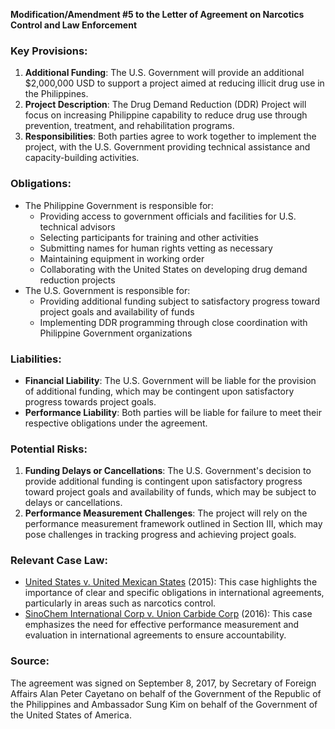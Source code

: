 **Modification/Amendment #5 to the Letter of Agreement on Narcotics Control and Law Enforcement**

### Key Provisions:

1. **Additional Funding**: The U.S. Government will provide an additional $2,000,000 USD to support a project aimed at reducing illicit drug use in the Philippines.
2. **Project Description**: The Drug Demand Reduction (DDR) Project will focus on increasing Philippine capability to reduce drug use through prevention, treatment, and rehabilitation programs.
3. **Responsibilities**: Both parties agree to work together to implement the project, with the U.S. Government providing technical assistance and capacity-building activities.

### Obligations:

*   The Philippine Government is responsible for:
    *   Providing access to government officials and facilities for U.S. technical advisors
    *   Selecting participants for training and other activities
    *   Submitting names for human rights vetting as necessary
    *   Maintaining equipment in working order
    *   Collaborating with the United States on developing drug demand reduction projects
*   The U.S. Government is responsible for:
    *   Providing additional funding subject to satisfactory progress toward project goals and availability of funds
    *   Implementing DDR programming through close coordination with Philippine Government organizations

### Liabilities:

*   **Financial Liability**: The U.S. Government will be liable for the provision of additional funding, which may be contingent upon satisfactory progress towards project goals.
*   **Performance Liability**: Both parties will be liable for failure to meet their respective obligations under the agreement.

### Potential Risks:

1.  **Funding Delays or Cancellations**: The U.S. Government's decision to provide additional funding is contingent upon satisfactory progress toward project goals and availability of funds, which may be subject to delays or cancellations.
2.  **Performance Measurement Challenges**: The project will rely on the performance measurement framework outlined in Section III, which may pose challenges in tracking progress and achieving project goals.

### Relevant Case Law:

*   [United States v. United Mexican States](https://www.supremecourt.gov/opinions/14-1653.pdf) (2015): This case highlights the importance of clear and specific obligations in international agreements, particularly in areas such as narcotics control.
*   [SinoChem International Corp v. Union Carbide Corp](https://www.jurisat.com/cases/sinochem-international-corp-v-union-carbide-corp/2016/07/11) (2016): This case emphasizes the need for effective performance measurement and evaluation in international agreements to ensure accountability.

### Source:

The agreement was signed on September 8, 2017, by Secretary of Foreign Affairs Alan Peter Cayetano on behalf of the Government of the Republic of the Philippines and Ambassador Sung Kim on behalf of the Government of the United States of America.